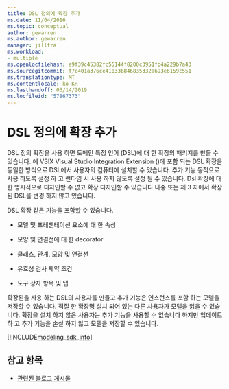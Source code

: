 ```yaml
---
title: DSL 정의에 확장 추가
ms.date: 11/04/2016
ms.topic: conceptual
author: gewarren
ms.author: gewarren
manager: jillfra
ms.workload:
- multiple
ms.openlocfilehash: e9f39c45382fc55144f8200c3951fb4a229b7a43
ms.sourcegitcommit: f7c401a376ce410336846835332a693e6159c551
ms.translationtype: MT
ms.contentlocale: ko-KR
ms.lasthandoff: 03/14/2019
ms.locfileid: "57867373"
---
```

# <a name="add-extensions-to-dsl-definitions"></a>DSL 정의에 확장 추가

DSL 정의 확장을 사용 하면 도메인 특정 언어 (DSL)에 대 한 확장의 패키지를 만들 수 있습니다. 에 VSIX Visual Studio Integration Extension ()에 포함 되는 DSL 확장을 동일한 방식으로 DSL에서 사용자의 컴퓨터에 설치할 수 있습니다. 추가 기능 동적으로 사용 하도록 설정 하 고 런타임 시 사용 하지 않도록 설정 될 수 있습니다. Dsl 확장에 대 한 명시적으로 디자인할 수 없고 확장 디자인할 수 있습니다 나중 또는 제 3 자에서 확장 된 DSL을 변경 하지 않고 있습니다.

DSL 확장 같은 기능을 포함할 수 있습니다.

-   모델 및 프레젠테이션 요소에 대 한 속성

-   모양 및 연결선에 대 한 decorator

-   클래스, 관계, 모양 및 연결선

-   유효성 검사 제약 조건

-   도구 상자 항목 및 탭

확장된을 사용 하는 DSL의 사용자를 만들고 추가 기능은 인스턴스를 포함 하는 모델을 저장할 수 있습니다. 적절 한 확장명 설치 되어 있는 다른 사용자가 모델을 읽을 수 있습니다. 확장을 설치 하지 않은 사용자는 추가 기능을 사용할 수 없습니다 하지만 업데이트 하 고 추가 기능을 손실 하지 않고 모델을 저장할 수 있습니다.

[!INCLUDE[modeling_sdk_info](includes/modeling_sdk_info.md)]

## <a name="see-also"></a>참고 항목

- [관련된 블로그 게시물](https://devblogs.microsoft.com/devops/the-visual-studio-modeling-sdk-is-now-available-with-visual-studio-2017/)

